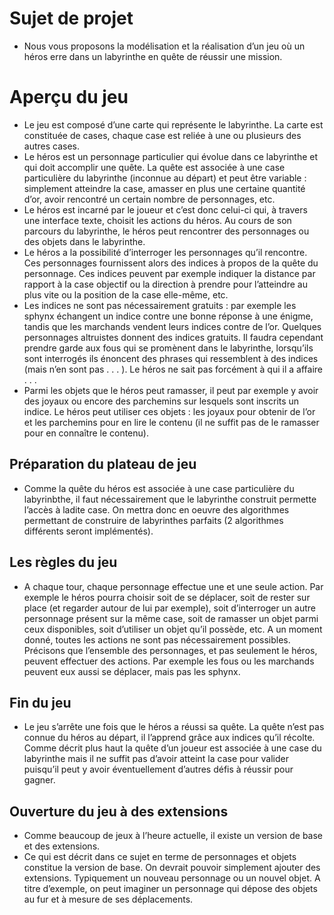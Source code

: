 # Sujet de projet
- Nous vous proposons la modélisation et la réalisation d’un jeu où un héros erre dans un labyrinthe en quête de réussir
une mission.

# Aperçu du jeu
- Le jeu est composé d’une carte qui représente le labyrinthe. La carte est constituée de cases, chaque case est reliée à
une ou plusieurs des autres cases.
- Le héros est un personnage particulier qui évolue dans ce labyrinthe et qui doit accomplir une quête. La quête est
associée à une case particulière du labyrinthe (inconnue au départ) et peut être variable : simplement atteindre la case,
amasser en plus une certaine quantité d’or, avoir rencontré un certain nombre de personnages, etc.
- Le héros est incarné par le joueur et c’est donc celui-ci qui, à travers une interface texte, choisit les actions du héros.
Au cours de son parcours du labyrinthe, le héros peut rencontrer des personnages ou des objets dans le labyrinthe.
- Le héros a la possibilité d’interroger les personnages qu’il rencontre. Ces personnages fournissent alors des indices à
propos de la quête du personnage. Ces indices peuvent par exemple indiquer la distance par rapport à la case objectif ou la direction à prendre pour l’atteindre au plus vite ou la position de la case elle-même, etc.
- Les indices ne sont pas nécessairement gratuits : par exemple les sphynx échangent un indice contre une bonne réponse à une énigme, tandis que les marchands vendent leurs indices contre de l’or. Quelques personnages altruistes donnent des indices gratuits. Il faudra cependant prendre garde aux fous qui se promènent dans le labyrinthe, lorsqu’ils sont interrogés ils énoncent des phrases qui ressemblent à des indices (mais n’en sont pas . . . ). Le héros ne sait pas forcément
à qui il a affaire . . .
- Parmi les objets que le héros peut ramasser, il peut par exemple y avoir des joyaux ou encore des parchemins sur
lesquels sont inscrits un indice. Le héros peut utiliser ces objets : les joyaux pour obtenir de l’or et les parchemins pour
en lire le contenu (il ne suffit pas de le ramasser pour en connaître le contenu).

## Préparation du plateau de jeu
- Comme la quête du héros est associée à une case particulière du labyrinbthe, il faut nécessairement que le labyrinthe
construit permette l’accès à ladite case. On mettra donc en oeuvre des algorithmes permettant de construire de
labyrinthes parfaits (2 algorithmes différents seront implémentés).

## Les règles du jeu
- A chaque tour, chaque personnage effectue une et une seule action. Par exemple le héros pourra choisir soit de se
déplacer, soit de rester sur place (et regarder autour de lui par exemple), soit d’interroger un autre personnage présent
sur la même case, soit de ramasser un objet parmi ceux disponibles, soit d’utiliser un objet qu’il possède, etc. A un moment donné, toutes les actions ne sont pas nécessairement possibles. Précisons que l’ensemble des personnages, et pas seulement le héros, peuvent effectuer des actions. Par exemple les fous ou les marchands peuvent eux aussi se déplacer, mais pas les sphynx.

## Fin du jeu
- Le jeu s’arrête une fois que le héros a réussi sa quête. La quête n’est pas connue du héros au départ, il l’apprend grâce aux indices qu’il récolte.
Comme décrit plus haut la quête d’un joueur est associée à une case du labyrinthe mais il ne suffit pas d’avoir atteint la case pour valider puisqu’il peut y avoir éventuellement d’autres défis à réussir pour gagner.

## Ouverture du jeu à des extensions
- Comme beaucoup de jeux à l’heure actuelle, il existe un version de base et des extensions.
- Ce qui est décrit dans ce sujet en terme de personnages et objets constitue la version de base. On devrait pouvoir
simplement ajouter des extensions. Typiquement un nouveau personnage ou un nouvel objet. A titre d’exemple, on
peut imaginer un personnage qui dépose des objets au fur et à mesure de ses déplacements.